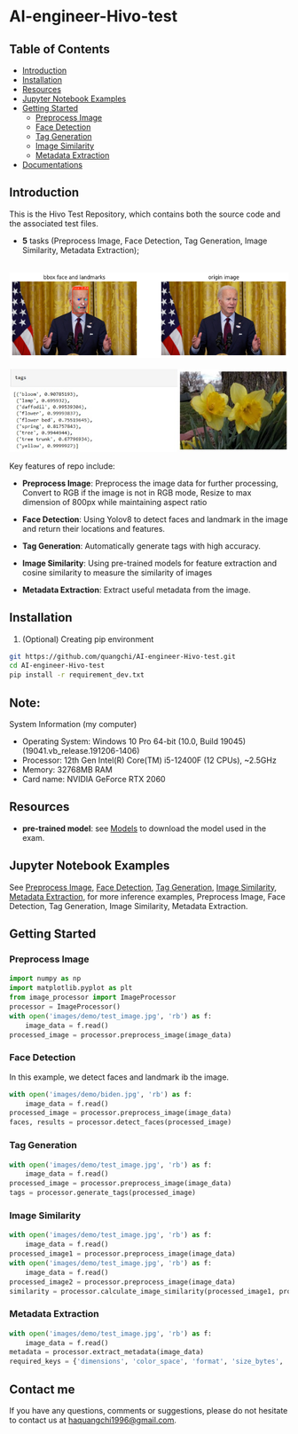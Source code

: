 # AI-engineer-Hivo-test


## Table of Contents
  - [Introduction](#introduction)
  - [Installation](#installation)
  - [Resources](#resources-and-tools)
  - [Jupyter Notebook Examples](#jupyter-notebook-examples)
  - [Getting Started](#getting-started)
    - [Preprocess Image](#Preprocess-Image)
    - [Face Detection](#Face-Detection)
    - [Tag Generation](#Tag-Generation)
    - [Image Similarity](#Image-Similarity)
    - [Metadata Extraction](#Metadata-Extraction)
  - [Documentations](#documentations)

## Introduction
This is the Hivo Test Repository, which contains both the source code and the associated test files.
- **5** tasks
(Preprocess Image, Face Detection, Tag Generation, Image Similarity, Metadata Extraction);

<p align="center">
    <br>
    <img src="assets/1.png"/>
    <br>
    <br>
    <img src="assets/3.jpg"/>
    <br>
<p>

Key features of repo include:

- **Preprocess Image**:  Preprocess the image data for further processing, Convert to RGB if the image is not in RGB mode, Resize to max dimension of 800px while maintaining aspect ratio
  
- **Face Detection**: Using Yolov8 to detect faces and landmark in the image and return their locations and features.

- **Tag Generation**: Automatically generate tags with high accuracy.

- **Image Similarity**: Using pre-trained models for feature extraction and cosine similarity to measure the similarity of images
  
- **Metadata Extraction**: Extract useful metadata from the image.
  
## Installation

1. (Optional) Creating pip environment


```bash
git https://github.com/quangchi/AI-engineer-Hivo-test.git
cd AI-engineer-Hivo-test
pip install -r requirement_dev.txt
```
## Note:
System Information (my computer)
- Operating System: Windows 10 Pro 64-bit (10.0, Build 19045) (19041.vb_release.191206-1406)
- Processor: 12th Gen Intel(R) Core(TM) i5-12400F (12 CPUs), ~2.5GHz
- Memory: 32768MB RAM
- Card name: NVIDIA GeForce RTX 2060
## Resources
- **pre-trained model**: see [Models](https://huggingface.co/quangchi/hivo-pretrained-model/tree/main) to download the model used in the exam.

## Jupyter Notebook Examples
See 
[Preprocess Image](https://github.com/quangchi/AI-engineer-Hivo-test/tree/main/Test_1_Preprocess_Image.ipynb),
[Face Detection](https://github.com/quangchi/AI-engineer-Hivo-test/tree/main/Test_2_Face_Detection.ipynb),
[Tag Generation](https://github.com/quangchi/AI-engineer-Hivo-test/tree/main/Test_3_Tag_Generation.ipynb),
[Image Similarity](https://github.com/quangchi/AI-engineer-Hivo-test/tree/main/Test_4_Image_Similarity.ipynb),
[Metadata Extraction](https://github.com/quangchi/AI-engineer-Hivo-test/tree/main/Test_5_Metadata_Extraction.ipynb),
for more inference examples, Preprocess Image, Face Detection, Tag Generation, Image Similarity, Metadata Extraction.

## Getting Started

### Preprocess Image
```python
import numpy as np
import matplotlib.pyplot as plt
from image_processor import ImageProcessor
processor = ImageProcessor()
with open('images/demo/test_image.jpg', 'rb') as f:
    image_data = f.read()
processed_image = processor.preprocess_image(image_data)
```

### Face Detection
In this example, we detect faces and landmark ib the image. 

```python
with open('images/demo/biden.jpg', 'rb') as f:
    image_data = f.read()
processed_image = processor.preprocess_image(image_data)
faces, results = processor.detect_faces(processed_image)
```

### Tag Generation

```python
with open('images/demo/test_image.jpg', 'rb') as f:
    image_data = f.read()
processed_image = processor.preprocess_image(image_data)
tags = processor.generate_tags(processed_image)
```

### Image Similarity

```python
with open('images/demo/test_image.jpg', 'rb') as f:
    image_data = f.read()
processed_image1 = processor.preprocess_image(image_data)
with open('images/demo/test_image.jpg', 'rb') as f:
    image_data = f.read()
processed_image2 = processor.preprocess_image(image_data)
similarity = processor.calculate_image_similarity(processed_image1, processed_image2)
```
### Metadata Extraction

```python
with open('images/demo/test_image.jpg', 'rb') as f:
    image_data = f.read()
metadata = processor.extract_metadata(image_data)
required_keys = {'dimensions', 'color_space', 'format', 'size_bytes', 'dominant_colors'}
```

## Contact me
If you have any questions, comments or suggestions, please do not hesitate to contact us at haquangchi1996@gmail.com.
